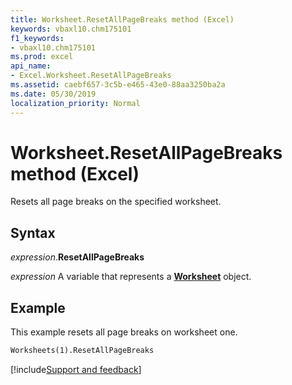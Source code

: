 ```yaml
---
title: Worksheet.ResetAllPageBreaks method (Excel)
keywords: vbaxl10.chm175101
f1_keywords:
- vbaxl10.chm175101
ms.prod: excel
api_name:
- Excel.Worksheet.ResetAllPageBreaks
ms.assetid: caebf657-3c5b-e465-43e0-88aa3250ba2a
ms.date: 05/30/2019
localization_priority: Normal
---
```



# Worksheet.ResetAllPageBreaks method (Excel)

Resets all page breaks on the specified worksheet.


## Syntax

_expression_.**ResetAllPageBreaks**

_expression_ A variable that represents a **[Worksheet](Excel.Worksheet.md)** object.


## Example

This example resets all page breaks on worksheet one.

```vb
Worksheets(1).ResetAllPageBreaks
```




[!include[Support and feedback](~/includes/feedback-boilerplate.md)]
